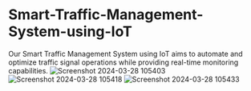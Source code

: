 # Smart-Traffic-Management-System-using-IoT
Our Smart Traffic Management System using IoT aims to automate and optimize traffic signal operations while providing real-time monitoring capabilities.
![Screenshot 2024-03-28 105403](https://github.com/VenkataKalyanRE/Smart-Traffic-Management-System-using-IoT/assets/139992225/180b02d5-0546-40b4-a174-1f4b6b662b5a)
![Screenshot 2024-03-28 105418](https://github.com/VenkataKalyanRE/Smart-Traffic-Management-System-using-IoT/assets/139992225/a2ee95c4-a198-45e3-b224-86cc7b917489)
![Screenshot 2024-03-28 105433](https://github.com/VenkataKalyanRE/Smart-Traffic-Management-System-using-IoT/assets/139992225/a2d1ad84-19b4-4c6e-bb81-50fd068e2759)

